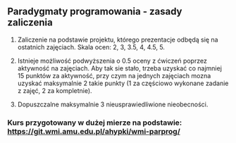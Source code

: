 ## Paradygmaty programowania - zasady zaliczenia

1. Zaliczenie na podstawie projektu, którego prezentacje odbędą się na ostatnich zajęciach. Skala ocen: 2, 3, 3.5, 4, 4.5, 5.

2. Istnieje możliwość podwyższenia o 0.5 oceny z ćwiczeń poprzez aktywność na zajęciach. Aby tak sie stało, trzeba uzyskać co najmniej 15 punktów za aktywność, przy czym na jednych zajęciach mozna uzyskać maksymalnie 2 takie punkty (1 za częściowo wykonane zadanie z zajęć, 2 za kompletnie).

3. Dopuszczalne maksymalnie 3 nieusprawiedliwione nieobecności.

### Kurs przygotowany w dużej mierze na podstawie: https://git.wmi.amu.edu.pl/ahypki/wmi-parprog/